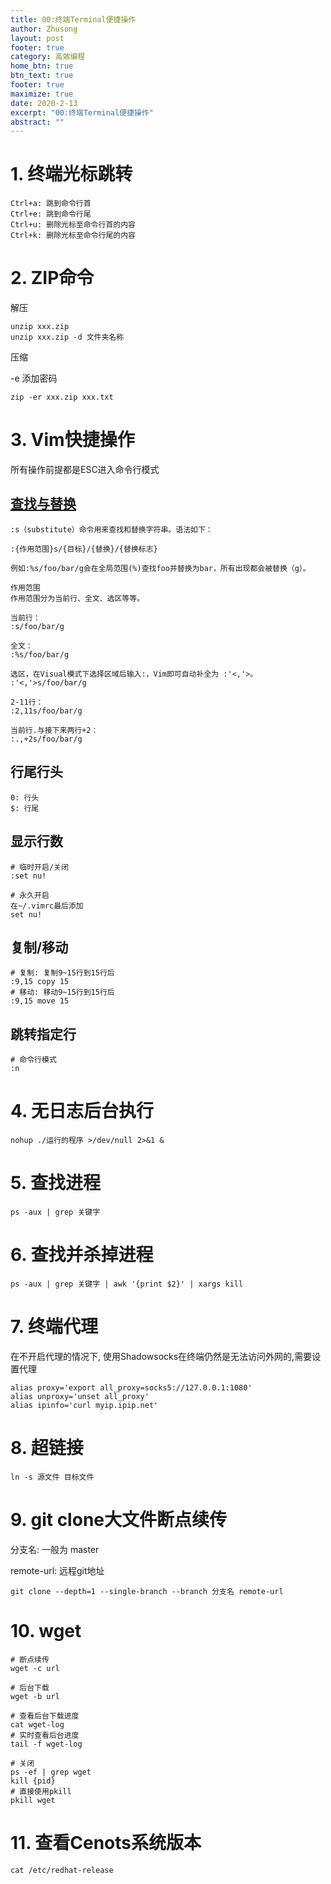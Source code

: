 ```yaml
---
title: 00:终端Terminal便捷操作
author: Zhusong
layout: post
footer: true
category: 高效编程
home_btn: true
btn_text: true
footer: true
maximize: true
date: 2020-2-13
excerpt: "00:终端Terminal便捷操作"
abstract: ""
---
```



# 1. 终端光标跳转
```shell
Ctrl+a: 跳到命令行首
Ctrl+e: 跳到命令行尾
Ctrl+u: 删除光标至命令行首的内容
Ctrl+k: 删除光标至命令行尾的内容
```

# 2. ZIP命令
解压

```
unzip xxx.zip
unzip xxx.zip -d 文件夹名称
```

压缩

-e 添加密码

```
zip -er xxx.zip xxx.txt
```

# 3. Vim快捷操作

所有操作前提都是ESC进入命令行模式

## [查找与替换](https://harttle.land/2016/08/08/vim-search-in-file.html)

```shell
:s（substitute）命令用来查找和替换字符串。语法如下：

:{作用范围}s/{目标}/{替换}/{替换标志}
	
例如:%s/foo/bar/g会在全局范围(%)查找foo并替换为bar，所有出现都会被替换（g）。

作用范围
作用范围分为当前行、全文、选区等等。

当前行：
:s/foo/bar/g
	
全文：
:%s/foo/bar/g
	
选区，在Visual模式下选择区域后输入:，Vim即可自动补全为 :'<,'>。
:'<,'>s/foo/bar/g
	
2-11行：
:2,11s/foo/bar/g
	
当前行.与接下来两行+2：
:.,+2s/foo/bar/g
```
## 行尾行头

```
0: 行头
$: 行尾	
```

## 显示行数

```shell
# 临时开启/关闭
:set nu!

# 永久开启
在~/.vimrc最后添加
set nu!
```

## 复制/移动

```shell
# 复制: 复制9~15行到15行后
:9,15 copy 15
# 移动: 移动9~15行到15行后
:9,15 move 15
```

## 跳转指定行

```shell
# 命令行模式
:n
```
	
# 4. 无日志后台执行

```shell
nohup ./运行的程序 >/dev/null 2>&1 &	
```

# 5. 查找进程

```shell
ps -aux | grep 关键字
```

# 6. 查找并杀掉进程

```shell
ps -aux | grep 关键字 | awk '{print $2}' | xargs kill
```


# 7. 终端代理
在不开启代理的情况下, 使用Shadowsocks在终端仍然是无法访问外网的,需要设置代理

```shell
alias proxy='export all_proxy=socks5://127.0.0.1:1080'
alias unproxy='unset all_proxy'
alias ipinfo='curl myip.ipip.net'
```

# 8. 超链接

```shell
ln -s 源文件 目标文件
```

# 9. git clone大文件断点续传

分支名: 一般为 master

remote-url: 远程git地址

```shell
git clone --depth=1 --single-branch --branch 分支名 remote-url
```

# 10. wget

```shell
# 断点续传
wget -c url

# 后台下载
wget -b url

# 查看后台下载进度
cat wget-log
# 实时查看后台进度
tail -f wget-log

# 关闭
ps -ef | grep wget
kill {pid}
# 直接使用pkill
pkill wget
```

# 11. 查看Cenots系统版本

```shell
cat /etc/redhat-release
```